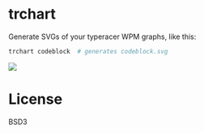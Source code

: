 # trchart

Generate SVGs of your typeracer WPM graphs, like this:

```bash
trchart codeblock  # generates codeblock.svg
```

<img src="http://tmp.elrod.me/codeblock.svg" />

# License

BSD3

